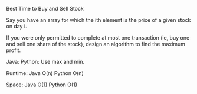 Best Time to Buy and Sell Stock 

Say you have an array for which the ith element is the price of a given stock on day i.

If you were only permitted to complete at most one transaction (ie, buy one and sell one share of the stock), design an algorithm to find the maximum profit.

Java:
Python:
Use max and min. 

Runtime:
Java O(n) Python O(n)

Space:
Java O(1) Python O(1)
